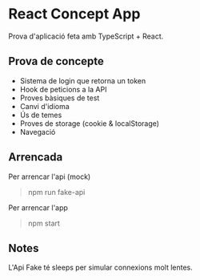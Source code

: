 # React Concept App

Prova d'aplicació feta amb TypeScript + React.

## Prova de concepte

- Sistema de login que retorna un token
- Hook de peticions a la API
- Proves bàsiques de test
- Canvi d'idioma
- Ús de temes
- Proves de storage (cookie & localStorage)
- Navegació

## Arrencada

Per arrencar l'api (mock)
> npm run fake-api

Per arrencar l'app
> npm start

## Notes

L'Api Fake té sleeps per simular connexions molt lentes.